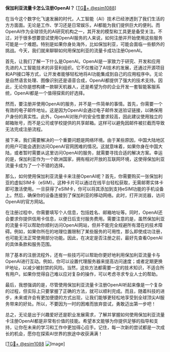 **保加利亚流量卡怎么注册OpenAI？** [[TG💪+ @esim1088](https://t.me/s/esim1088)]

在当今这个数字化飞速发展的时代，人工智能（AI）技术已经渗透到了我们生活的方方面面。无论是工作、学习还是日常娱乐，AI都能为我们提供巨大的便利。而OpenAI作为全球领先的AI研究机构之一，其开发的模型和工具更是备受关注。不过，对于很多想要尝试使用OpenAI服务的人来说，如何注册并开始使用这些服务可能是一个难题。特别是如果你身处海外，比如保加利亚，可能会面临一些额外的挑战。今天，我们就来聊聊如何用保加利亚的流量卡成功注册OpenAI。

首先，让我们了解一下什么是OpenAI。OpenAI是一家致力于研究、开发和应用先进的人工智能技术的非营利组织。它不仅推动了AI技术的发展，还通过开源项目和API接口等方式，让开发者能够轻松地将AI功能集成到自己的应用程序中。无论是自然语言处理、图像识别还是语音合成，OpenAI都提供了强大的技术支持。因此，无论你是想构建一款聊天机器人，还是希望为你的企业开发一套智能客服系统，OpenAI都是一个值得探索的好选择。

然而，要注册并使用OpenAI的服务，并不是一件简单的事情。首先，你需要一个有效的电子邮件地址。这是因为OpenAI会通过电子邮件发送验证链接，以确保用户身份的真实性。此外，OpenAI对账户的安全性要求较高，因此建议使用独立的邮箱账号，而不是公司或学校提供的共享邮箱。这样可以避免因邮件被拦截而导致无法完成注册流程。

接下来，我们需要解决的一个重要问题是网络环境。由于某些原因，中国大陆地区的用户可能会遇到访问OpenAI官网困难的情况。这就意味着，如果你身在中国大陆，或者暂时需要从这里访问OpenAI的服务，就需要寻找合适的解决方案。幸运的是，保加利亚作为一个欧洲国家，拥有相对开放的互联网环境，这使得保加利亚流量卡成为了一个不错的选择。

那么，如何使用保加利亚流量卡来注册OpenAI呢？首先，你需要购买一张保加利亚的虚拟SIM卡（eSIM）。这种卡片可以通过在线平台轻松获取，无需邮寄实体卡即可激活使用。一旦获得了eSIM卡，你可以将其添加到支持eSIM功能的手机设备上。然后，确保你的设备连接到了保加利亚的移动网络。此时，打开浏览器，访问OpenAI的官方网站。

在注册过程中，你需要填写个人信息，包括姓名、邮箱地址等。同时，OpenAI还会要求你提供信用卡信息，以便日后支付服务费用。需要注意的是，虽然保加利亚的流量卡可以帮助你顺利访问OpenAI网站，但并不能完全规避所有潜在的技术障碍。例如，如果你所在的地理位置限制了某些服务的可用性，那么即使成功注册，也可能无法正常使用部分功能。因此，在决定是否注册之前，最好先查看OpenAI的具体条款和服务范围。

除了基本的注册流程外，还有一些技巧可以帮助你更好地利用保加利亚流量卡与OpenAI进行互动。例如，你可以设置代理服务器来提高访问速度；或者定期更换IP地址，以减少被封禁的风险。当然，这些方法都需要一定的技术知识，不适合所有用户。如果你觉得自己难以应对复杂的操作，可以考虑寻求专业人士的帮助。

最后，我想强调的是，尽管使用保加利亚流量卡注册OpenAI听起来像是一个复杂的过程，但实际上只要掌握了正确的方法，就可以顺利完成。而且，随着科技的进步，未来或许会有更加便捷的方式出现，让我们能够更轻松地享受到全球顶尖AI服务带来的好处。所以，不要因为一时的困难而放弃尝试，勇敢迈出第一步吧！

总之，无论是出于兴趣爱好还是职业发展需求，了解并掌握如何使用保加利亚流量卡注册OpenAI都是非常有价值的技能。希望本文能够为你提供足够的指导和支持，让你在未来的学习和工作中更加得心应手。记住，每一次新的尝试都是一次成长的机会，愿你在探索AI世界的旅途中收获满满！

[[TG💪+ @esim1088](https://t.me/s/esim1088) ![Image](https://i.postimg.cc/4NQfJmqS/Snipaste-2025-05-13-00-14-12.png)]